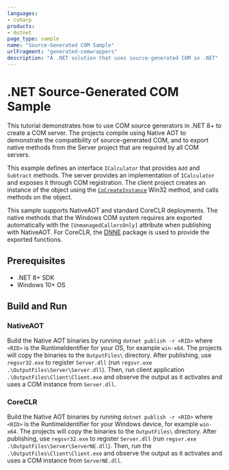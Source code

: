 ```yaml
---
languages:
- csharp
products:
- dotnet
page_type: sample
name: "Source-Generated COM Sample"
urlFragment: "generated-comwrappers"
description: "A .NET solution that uses source-generated COM in .NET"
---
```

# .NET Source-Generated COM Sample

This tutorial demonstrates how to use COM source generators in .NET 8+ to create a COM server. The projects compile using Native AOT to demonstrate the compatibility of source-generated COM, and to export native methods from the Server project that are required by all COM servers.

This example defines an interface `ICalculator` that provides `Add` and `Subtract` methods. The server provides an implementation of `ICalculator` and exposes it through COM registration. The client project creates an instance of the object using the [`CoCreateInstance`](https://learn.microsoft.com/windows/win32/api/combaseapi/nf-combaseapi-cocreateinstance) Win32 method, and calls methods on the object.

This sample supports NativeAOT and standard CoreCLR deployments. The native methods that the Windows COM system requires are exported automatically with the `[UnmanagedCallersOnly]` attribute when publishing with NativeAOT. For CoreCLR, the [DNNE](https://github.com/AaronRobinsonMSFT/DNNE) package is used to provide the exported functions.

## Prerequisites

- .NET 8+ SDK
- Windows 10+ OS

## Build and Run

### NativeAOT

Build the Native AOT binaries by running `dotnet publish -r <RID>` where `<RID>` is the RuntimeIdentifier for your OS, for example `win-x64`. The projects will copy the binaries to the `OutputFiles\` directory. After publishing, use `regsvr32.exe` to register `Server.dll` (run `regsvr.exe .\OutputFiles\Server\Server.dll`). Then, run client application `.\OutputFiles\Client\Client.exe` and observe the output as it activates and uses a COM instance from `Server.dll`.

### CoreCLR

Build the Native AOT binaries by running `dotnet publish -r <RID>` where `<RID>` is the RuntimeIdentifier for your Windows device, for example `win-x64`. The projects will copy the binaries to the `OutputFiles\` directory. After publishing, use `regsvr32.exe` to register `Server.dll` (run `regsvr.exe .\OutputFiles\Server\ServerNE.dll`). Then, run the `.\OutputFiles\Client\Client.exe` and observe the output as it activates and uses a COM instance from `ServerNE.dll`.
